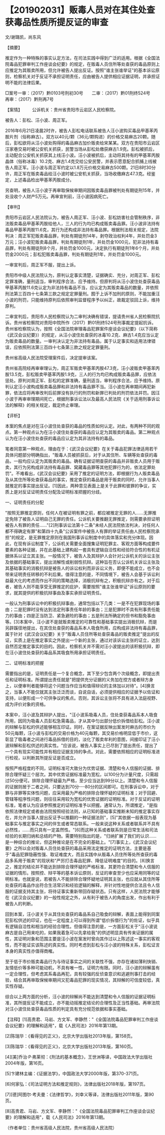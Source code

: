 # 【201902031】贩毒人员对在其住处查获毒品性质所提反证的审查

文/谢璐凯，尚东风

【摘要】

推定作为一种特殊的事实认定方法，在司法实践中得到广泛的适用。根据《全国法院毒品犯罪审判工作座谈会纪要》的规定，在贩毒人员住所等处查获的毒品原则上应推定为其贩卖所用，但允许被告人提出反证。按照"谁主张谁举证"的基本诉讼原则，检察机关对于反证不承担证明责任，应由被告人提供相应证据证明，并承担证明不能的法律后果。

□案号一审：（2017）黔0103号刑初30号　　二审：（2017）黔01刑终524号　　再审：（2017）黔刑再7号

【案情】 　　公诉机关：贵州省贵阳市云岩区人民检察院。

被告人：彭松、汪小波、周正军。

2016年6月21日凌晨2时许，被告人彭松电话联系被告人汪小波购买毒品甲基苯丙胺片剂（俗称麻古）。双方以40元/颗（36元/颗购进）的价格交易麻古20颗。随后，彭松欲将从汪小波处购得的毒品麻古加价贩卖给宋某某。双方在贵阳市云岩区汪家巷交易时被公安机关抓获，民警当场从彭松处缴获麻古1.9克。彭松被抓后，主动配合公安机关抓获其上线汪小波。汪小波被抓后，主动将其持有的甲基苯丙胺晶体（俗称冰毒）10.2克、麻古1.4克交给公安民警，并表示愿意配合抓捕上线被告人周正军。汪小波与周正军约定以1.8万元价格交易麻古500颗。21日8时30分许，周正军在贩卖毒品给汪小波时被公安机关抓获，当场收缴麻古47.3克。经鉴定，上述毒品检出甲基苯丙胺成分。

另查明，被告人汪小波于再审取保候审期间因贩卖毒品罪被判处有期徒刑15年，并处没收个人财产5万元。再审宣判前，汪小波因病死亡。

【审判】

贵阳市云岩区人民法院认为，被告人周正军、汪小波、彭松妨害社会管制秩序，非法贩卖毒品甲基苯丙胺给他人，三人的行为均已构成贩卖毒品罪。汪小波非法持有毒品甲基苯丙胺11.6克，其行为还构成非法持有毒品罪。根据刑法相关规定，法院判决：周正军犯贩卖毒品罪，判处有期徒刑14年，剥夺政治权利4年，并处罚金3万元；汪小波犯贩卖毒品罪，判处有期徒刑1年，并处罚金1000元，犯非法持有毒品罪，判处有期徒刑8个月，并处罚金1000元，决定执行有期徒刑1年6个月，并处罚金2000元；彭松犯贩卖毒品罪，判处有期徒刑1年，并处罚金1000元。

一审宣判后，周正军不服，提出上诉。

贵阳市中级人民法院认为，原判认定事实清楚，证据确实、充分，对周正军、彭松定罪准确，量刑适当，审判程序合法，应予维持。但原判将从汪小波住处查获毒品甲基苯丙胺11.6克认定为非法持有毒品不当，应认定为其贩卖毒品的数量，并依照刑法第三百四十七条第三款之规定定罪量刑。囿于上诉不加刑的原则，不能加重汪小波的刑罚，只能维持原判后依照审判监督程序予以纠正，故裁定驳回上诉，维持原判。

二审宣判后，贵阳市人民检察院认为二审判决确有错误，提请贵州省人民检察院抗诉。贵州省检察院对贵阳中院所作（2017）黔01刑终524号刑事裁定提起抗诉。贵州省检察院认为，按照《全国法院审理毒品犯罪案件座谈会议纪要》（以下简称《武汉会议纪要》）的规定，从汪小波住处查获的冰毒10.2克、麻古1.4克应当认定为贩卖毒品的数量。一审判决认定为非法持有毒品，属于认定事实和适用法律错误，应依照刑法第三百四十七条第三款之规定定罪量刑。

贵州省高级人民法院受理案件后，决定提审该案。

贵州省高院经再审审理认为，周正军贩卖甲基苯丙胺47.3克，汪小波贩卖甲基苯丙胺13.5克，彭松贩卖甲基苯丙胺1.9克，三人的行为均已构成贩卖毒品罪，应依法惩处。原判对周正军、彭松的定罪准确，量刑适当，审判程序合法，应予维持。原判认定汪小波构成贩卖毒品罪和非法持有毒品罪不当。汪小波在再审期间再犯新罪，依法应将再审改判后前罪没有执行的刑罚和新罪已判处的刑罚依法并罚。因汪小波于再审审理期间死亡，根据刑事诉讼法以及最高人民法院《关于适用刑事诉讼法的解释》的相关规定，裁定终止审理。

【评析】

本案的焦点是对在汪小波住处查获的毒品的性质如何认定。对此，有两种不同的观点。第一种观点认为在汪小波住处查获的毒品应认定为其贩卖的毒品。第二种观点认为在汪小波住处查获的毒品应认定为其非法持有的毒品。

笔者同意第一种观点，理由在于：《武汉会议纪要》在关于毒品犯罪法律适用若干具体问题部分明确指出，"贩毒人员被抓获后，对于从其住所、车辆等处查获的毒品，一般均应认定为其贩卖的毒品。确有证据证明查获的毒品并非贩卖人员用于贩卖，其行为另构成非法持有毒品罪、窝藏毒品罪等其他犯罪行为的，依法定罪处罚"。不难看出，《武汉会议纪要》采用了推定的证明方法，即根据行为人贩卖毒品及从其住所等处查获毒品的事实，推定查获的毒品是用于贩卖的同时，允许当事人就推定的事实提出反证。\[1\]因此，两种意见表面上是关于此罪和彼罪的争议，实质上是对反证证明责任分配及证明标准把握的分歧。

一、证明责任的分配

"按照无罪推定原则，任何人在被证明有罪之前，都应被推定无罪的人......无罪推定免除了被告人证明自己无罪的责任。公诉机关要推翻无罪推定，则需要承担证明被告人有罪的责任......"\[2\]刑事诉讼法第十二条"未经人民法院依法判决，对任何人都不得确定有罪"和第四十九条"公诉案件中被告人有罪的举证责任由人民检察院承担"的规定，是无罪推定原则在我国刑事诉讼制度中的具体落实和充分体现。因此，在现有诉讼制度下，公诉机关需要全面搜集证明犯罪主、客观方面等构成要件要素的各种证据，并在此基础上建构起一套具有逻辑自洽性和经验符合性的有机证据体系以证立其主张。一般情况下，被告人及其辩护人会针对公诉机关的诉讼主张及依据的基础事实，提出消解性或削弱性抗辩。这种旨在否认公诉机关诉讼主张及其基础事实的消极抗辩是被告人的诉讼权利而非诉讼义务，即便不能成立，也不会带来证明责任转移的不利后果。值得注意的是，不同情境下，被告人会基于诉讼利益最大化的考虑而作出不同的策略选择，消极抗辩有之，积极抗辩亦有之。对于后者，被告人则不能享受无罪推定的庇护，需要按照"谁主张谁举证"诉讼原则的要求，就其提供的积极抗辩事由及事实承担证明责任。

一般认为刑事诉讼中的积极抗辩事由，通常包括以下几类：一是不在犯罪现场的事由；二是犯罪时没有达到法定刑事责任年龄的事由；三是犯罪时不具有刑事责任能力的事由；四是正当防卫、紧急避险的事由；五是刑法所确定的但书和豁免事由等。\[3\]本案中，汪小波不是就贩卖推定的可靠性和基础事实提出消极抗辩，而是另辟蹊径地提出，在其住处查获的毒品系本人吸食所用，应构成非法持有毒品罪，属于针对《武汉会议纪要》关于"贩毒人员住所等处查获毒品的贩卖推定"提出的反证，实质上是在推定事实之外提出一个新的主张，通过对该诉讼主张的证立，达到自然否定推定事实的目的。因此，检察机关并不需对汪小波提出的该积极抗辩，即在汪小波住处查获的毒品系其吸食所用承担证明责任。

二、证明标准的把握

需要指出的是，证明责任是一个复合概念，其下至少包含两个次级概念，即提出责任和证明标准。所谓提出责任就是"把提供充分证据的义务加在控方或者辩方身上，以便审判者能够将这个问题当作应当和值得辩论的主体加以对待"。\[4\]换言之，当事人不能仅就其主张泛泛而谈，自说自话，必须提供相应的证据予以佐证和支持，以便形成一个可供争议的焦点。否则，其诉讼主张将不具有进入法庭视野、成为评价对象的资格。

本案中，汪小波及其辩护人提出，"汪小波系吸毒人员，住处查获毒品系本人吸食所用，因同为吸毒人员彭松急需毒品，才从其中匀出部分低价拆借给彭松。汪小波的辩解与彭松的供述能够相互印证。同时，在案证据反映出案发时麻古的市价为50元每颗，汪小波与彭松的交易价格为40元每颗，其交易价格明显低于市价，这彰显了吸毒者之间进行毒品拆借的目的，淡化了贩卖牟利的意图，间接印证了汪小波辩解和彭松供述的真实性。"应该说，被告人事实上已尽到了提出责任，提出了一个具有现实可能性并有相应证据支持的争点。对此，需要依照相应的证明标准进行检视，以判断其所提反证是否成立。

按照严格程度的不同，证明标准可大致分为优势证据、清楚和令人信服的证据、排除合理怀疑三个层次。其中优势证据标准最为宽松，以100分为计量尺度，只需超过50分便可。排除合理怀疑最为严格，至少应当达到99分以上。清楚和令人信服的证据则居于二者之间，只要达到70分---80分的区间即可。在刑事诉讼中，对于罪与非罪等实体性问题，应采用最为严格的排除合理怀疑的证明标准；对于回避、管辖等程序性问题，则往往采用较为宽松的优势证据的证明标准。对于反证的证明标准，笔者认为应该参照推定的证明标准予以把握。通常认为，所谓推定，"是指依照法律规定或者由法院按照经验法则，从已知的基础事实推断未知的推定事实存在，并允许当事人提出反证予以推翻的一种证据法则"，\[5\]"其依据一般表现为基础事实与推定事实之间的伴生或者常态联系。一般来说这种关系或者联系并不具有必然性，......而只具有一定盖然性。"\[6\]而这种关系或者联系则是日常生活和司法经验的长期归纳和总结的产物。需要特别指出的是，"归纳扩展了我们的认识......是一种综合的推论，但这种推论是在不完全的基础上。"\[7\]事实上，《武汉会议纪要》之所以会对贩毒人员住处查获的毒品采用法定推定的证明方法，主要是基于"毒品犯罪隐蔽性强、取证难度大，而且实践中从贩毒人员住所等处所查获的毒品多系用于贩卖"的现状和"严厉打击毒品犯罪、降低证明难度"的目的。\[8\]换言之，推定的结论并不能达到排除合理怀疑的严格标准，其更符合清楚和令人信服的证据的情形。按照控、辩平等的基本诉讼原则，反证的审查至少也应采用同等的证明标准。也就是说，若被告人不能排除合理怀疑地证明其主张，也应就从其住所等处查获的毒品作出符合生活常识和经验逻辑的解释，并针对性地提供合法且令人信服的证据支持其主张，将待证事实重新带回存疑状态。只有这样，人民法院才能够在《武汉会议纪要》的一般性规定之外，从有利于被告人的角度出发，作出有利于被告人的判断。

回到本案，汪小波关于从其住处查获的毒品系自己吸食的辩解，表面上能得到同案犯彭松供述的印证，也在一定程度上可以得到所谓"低价拆借行为"的佐证，似乎具有逻辑自洽性和相当的经验合理性。但值得注意的是，一方面彭松关于"汪小波说麻古是自己用来吃的，如果我着急可以先拿给我"的供述明显具有传来证据的属性，其证明对象和范围主要是汪小波在案发时曾向其作过以上陈述这一事实的客观性，而不能证实该陈述的真实性。同时考虑到彭松与汪小波的特殊关系，彭松证言本身的真实性亦值得商榷。

至于低于市价贩卖毒品行为与待证事实之间的关联性不强，亦存在诸如薄利快销、友情低价等多种可能动机，不具有唯一性，证明力有限。同时，汪小波的辩解虽有一定合理性，但考虑其系毒品再犯，具有较强的反侦查意识和逃避刑事打击的经验，结合其再审取保候审期间又犯毒品犯罪的现实情况，其辩解的可信度较低，真实性存疑。

综合以上两方面的分析，汪小波的辩解尚不能达到清楚和令人信服的证据证明标准，其所提反证不能成立，亦不能动摇推定结论的合理性及正当性基础。再审法院对汪小波住处查获毒品性质的判定具有充分规范依据和事实基础。

【注释】\[1\]高贵君、马岩、方文军、李静然："《全国法院毒品犯罪审判工作座谈会议纪要》的理解和适用"，载《人民司法》2016年第13期。

\[2\]陈瑞华：《看得见的正义》，北京大学出版社2013年版，第158页。

\[3\]陈瑞华：《看得见的正义》，北京大学出版社2013年版，第160页。

\[4\]\[美\]乔治·P·弗莱彻：《刑法的基本概念》，王世洲等译，中国政法大学出版社2004年版，第16页。

\[5\]卞建林主编：《证据法学》，中国政法大学2000年版，第370-371页。

\[6\]何家弘：《司法证明方法和推定规则》，法律出版社2018年版，第197页。

\[7\]\[德\]阿图尔·考夫曼：《法律哲学》，刘幸义等译，法律出版社2011年版，第90页。

\[8\]高贵君、马岩、方文军、李静然："《全国法院毒品犯罪审判工作座谈会议纪要》的理解和适用"，载《人民司法》2016年第13期。

（作者单位：贵州省高级人民法院，贵州省高级人民法院）